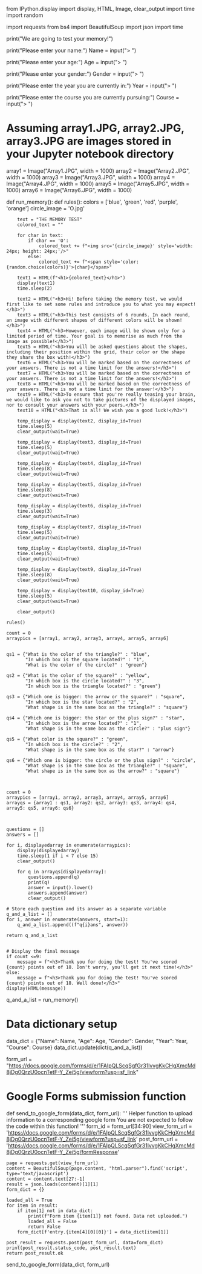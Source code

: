 from IPython.display import display, HTML, Image, clear_output
import time
import random

import requests
from bs4 import BeautifulSoup
import json
import time

print("We are going to test your memory!")

print("Please enter your name:")
Name = input("> ")

print("Please enter your age:")
Age = input("> ")

print("Please enter your gender:")
Gender = input("> ")

print("Please enter the year you are currently in:")
Year = input("> ")

print("Please enter the course you are currently pursuing:")
Course = input("> ")

# Assuming array1.JPG, array2.JPG, array3.JPG are images stored in your Jupyter notebook directory
array1 = Image("Array1.JPG", width = 1000)
array2 = Image("Array2.JPG", width = 1000)
array3 = Image("Array3.JPG", width = 1000)
array4 = Image("Array4.JPG", width = 1000)
array5 = Image("Array5.JPG", width = 1000)
array6 = Image("Array6.JPG", width = 1000)

def run_memory():
    def rules():
        colors = ['blue', 'green', 'red', 'purple', 'orange']
        circle_image = 'O.jpg'  
        
        text = "THE MEMORY TEST"
        colored_text = ""
        
        for char in text:
            if char == 'O':
                colored_text += f"<img src='{circle_image}' style='width: 24px; height: 24px;'/>"
            else:
                colored_text += f"<span style='color: {random.choice(colors)}'>{char}</span>"
        
        text1 = HTML(f"<h1>{colored_text}</h1>")
        display(text1)
        time.sleep(2)
        
        text2 = HTML("<h3>Hi! Before taking the memory test, we would first like to set some rules and introduce you to what you may expect!</h3>")
        text3 = HTML("<h3>This test consists of 6 rounds. In each round, an image with different shapes of different colors will be shown!</h3>")
        text4 = HTML("<h3>However, each image will be shown only for a limited period of time. Your goal is to memorise as much from the image as possible!</h3>")
        text5 = HTML("<h3>You will be asked questions about the shapes, including their position within the grid, their color or the shape they share the box with!</h3>")
        text6 = HTML("<h3>You will be marked based on the correctness of your answers. There is not a time limit for the answers!</h3>")
        text7 = HTML("<h3>You will be marked based on the correctness of your answers. There is not a time limit for the answers!</h3>")
        text8 = HTML("<h3>You will be marked based on the correctness of your answers. There is not a time limit for the answer!</h3>")
        text9 = HTML("<h3>To ensure that you're really teasing your brain, we would like to ask you not to take pictures of the displayed images, nor to consult your answers with your peers.</h3>")
        text10 = HTML("<h3>That is all! We wish you a good luck!</h3>")
        
        temp_display = display(text2, display_id=True)
        time.sleep(5)
        clear_output(wait=True)
        
        temp_display = display(text3, display_id=True)
        time.sleep(5)
        clear_output(wait=True)
        
        temp_display = display(text4, display_id=True)
        time.sleep(8)
        clear_output(wait=True)
        
        temp_display = display(text5, display_id=True)
        time.sleep(8)
        clear_output(wait=True)
        
        temp_display = display(text6, display_id=True)
        time.sleep(3)
        clear_output(wait=True)
        
        temp_display = display(text7, display_id=True)
        time.sleep(5)
        clear_output(wait=True)
        
        temp_display = display(text8, display_id=True)
        time.sleep(5)
        clear_output(wait=True)
        
        temp_display = display(text9, display_id=True)
        time.sleep(8)
        clear_output(wait=True)
        
        temp_display = display(text10, display_id=True)
        time.sleep(5)
        clear_output(wait=True)
                
        clear_output()
        
    rules()
    
    count = 0
    arraypics = [array1, array2, array3, array4, array5, array6]
    
    
    qs1 = {"What is the color of the triangle?" : "blue",
           "In which box is the square located?" : "1",
           "What is the color of the circle?" : "green"}

    qs2 = {"What is the color of the square?" : "yellow",
           "In which box is the circle located?" : "3",
           "In which box is the triangle located?" : "green"}

    qs3 = {"Which one is bigger: the arrow or the square?" : "square",
           "In which box is the star located?" : "2",
           "What shape is in the same box as the triangle?" : "square"}

    qs4 = {"Which one is bigger: the star or the plus sign?" : "star",
           "In which box is the arrow located?" : "1",
           "What shape is in the same box as the circle?" : "plus sign"}

    qs5 = {"What color is the square?" : "green",
           "In which box is the circle?" : "2",
           "What shape is in the same box as the star?" : "arrow"}

    qs6 = {"Which one is bigger: the circle or the plus sign?" : "circle",
           "What shape is in the same box as the triangle?" : "square",
           "What shape is in the same box as the arrow?" : "square"}
    
    
    
    count = 0
    arraypics = [array1, array2, array3, array4, array5, array6]
    arrayqs = {array1 : qs1, array2: qs2, array3: qs3, array4: qs4, array5: qs5, array6: qs6}
    
    
    
    questions = []
    answers = []
    
    for i, displayedarray in enumerate(arraypics):
        display(displayedarray)
        time.sleep(1 if i < 7 else 15)
        clear_output()
    
        for q in arrayqs[displayedarray]:
            questions.append(q)
            print(q)
            answer = input().lower()
            answers.append(answer)
            clear_output()
    
    # Store each question and its answer as a separate variable
    q_and_a_list = []
    for i, answer in enumerate(answers, start=1):
        q_and_a_list.append((f"q{i}ans", answer))

    return q_and_a_list

   
    # Display the final message
    if count <=9: 
        message = f"<h3>Thank you for doing the test! You've scored {count} points out of 18. Don't worry, you'll get it next time!</h3>"
    else:
        message = f"<h3>Thank you for doing the test! You've scored {count} points out of 18. Well done!</h3>"
    display(HTML(message))


q_and_a_list = run_memory()

# Data dictionary setup
data_dict = {"Name": Name, "Age": Age, "Gender": Gender, "Year": Year, "Course": Course}
data_dict.update(dict(q_and_a_list))

form_url = "https://docs.google.com/forms/d/e/1FAIpQLScqSgfGr31lvvgKkCHgXmcMd8jDg0QrzU0ocnTetF-Y_Zei5g/viewform?usp=sf_link"

# Google Forms submission function
def send_to_google_form(data_dict, form_url):
    ''' Helper function to upload information to a corresponding google form 
        You are not expected to follow the code within this function!
    '''
    form_id = form_url[34:90]
    view_form_url = 'https://docs.google.com/forms/d/e/1FAIpQLScqSgfGr31lvvgKkCHgXmcMd8jDg0QrzU0ocnTetF-Y_Zei5g/viewform?usp=sf_link'
    post_form_url = 'https://docs.google.com/forms/d/e/1FAIpQLScqSgfGr31lvvgKkCHgXmcMd8jDg0QrzU0ocnTetF-Y_Zei5g/formResponse'

    page = requests.get(view_form_url)
    content = BeautifulSoup(page.content, "html.parser").find('script', type='text/javascript')
    content = content.text[27:-1]
    result = json.loads(content)[1][1]
    form_dict = {}
    
    loaded_all = True
    for item in result:
        if item[1] not in data_dict:
            print(f"Form item {item[1]} not found. Data not uploaded.")
            loaded_all = False
            return False
        form_dict[f'entry.{item[4][0][0]}'] = data_dict[item[1]]
    
    post_result = requests.post(post_form_url, data=form_dict)
    print(post_result.status_code, post_result.text)
    return post_result.ok

send_to_google_form(data_dict, form_url)



